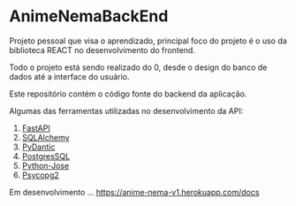 # AnimeNemaBackEnd
Projeto pessoal que visa o aprendizado, principal foco do projeto é o uso da biblioteca REACT no desenvolvimento do frontend.

Todo o projeto está sendo realizado do 0, desde o design do banco de dados até a interface do usuário.

Este repositório contém o código fonte do backend da aplicação.

Algumas das ferramentas utilizadas no desenvolvimento da API:

1. [FastAPI](https://github.com/tiangolo/fastapi)
2. [SQLAlchemy](https://github.com/sqlalchemy)
3. [PyDantic](https://github.com/samuelcolvin/pydantic)
4. [PostgresSQL](https://github.com/postgres/postgres)
5. [Python-Jose](https://github.com/mpdavis/python-jose)
6. [Psycopg2](https://github.com/psycopg/psycopg2)


Em desenvolvimento ...
https://anime-nema-v1.herokuapp.com/docs
